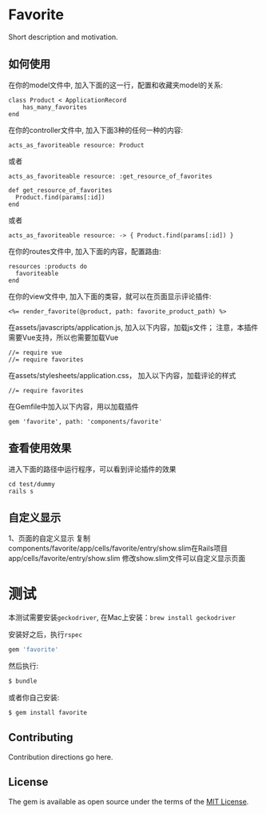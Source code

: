 # Favorite
Short description and motivation.

## 如何使用

在你的model文件中, 加入下面的这一行，配置和收藏夹model的关系:

    class Product < ApplicationRecord
        has_many_favorites
    end

在你的controller文件中, 加入下面3种的任何一种的内容:

    acts_as_favoriteable resource: Product
    
或者
    
    acts_as_favoriteable resource: :get_resource_of_favorites

    def get_resource_of_favorites
      Product.find(params[:id])
    end
    
或者
    
    acts_as_favoriteable resource: -> { Product.find(params[:id]) }

在你的routes文件中, 加入下面的内容，配置路由:

    resources :products do
      favoriteable
    end

在你的view文件中, 加入下面的类容，就可以在页面显示评论插件:

    <%= render_favorite(@product, path: favorite_product_path) %>

在assets/javascripts/application.js, 加入以下内容，加载js文件； 注意，本插件需要Vue支持，所以也需要加载Vue

    //= require vue
    //= require favorites

在assets/stylesheets/application.css， 加入以下内容，加载评论的样式

    //= require favorites   

在Gemfile中加入以下内容，用以加载插件

    gem 'favorite', path: 'components/favorite'

## 查看使用效果
进入下面的路径中运行程序，可以看到评论插件的效果

    cd test/dummy
    rails s

## 自定义显示
1、页面的自定义显示
   复制components/favorite/app/cells/favorite/entry/show.slim在Rails项目app/cells/favorite/entry/show.slim
   修改show.slim文件可以自定义显示页面


# 测试

本测试需要安装`geckodriver`, 在Mac上安装：`brew install geckodriver`

安装好之后，执行`rspec`

```ruby
gem 'favorite'
```

然后执行:
```bash
$ bundle
```

或者你自己安装:
```bash
$ gem install favorite
```

## Contributing
Contribution directions go here.

## License
The gem is available as open source under the terms of the [MIT License](http://opensource.org/licenses/MIT).

